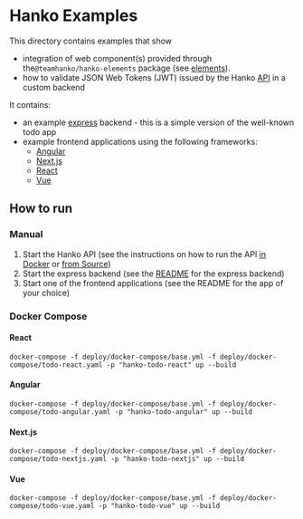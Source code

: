 # Hanko Examples

This directory contains examples that show

- integration of web component(s) provided through the`@teamhanko/hanko-elements` package (see [elements](../elements)).
- how to validate JSON Web Tokens (JWT) issued by the Hanko [API](../backend) in a custom backend

It contains:

- an example [express](express) backend - this is a simple version of the well-known todo app
- example frontend applications using the following frameworks:
  - [Angular](angular)
  - [Next.js](nextjs)
  - [React](react)
  - [Vue](vue)

## How to run
### Manual
1. Start the Hanko API (see the instructions on how to run the API [in Docker](../backend/README.md#Docker) or [from Source](../backend/README.md#from-source))
2. Start the express backend (see the [README](express) for the express backend)
3. Start one of the frontend applications (see the README for the app of your choice)

### Docker Compose

#### React
```
docker-compose -f deploy/docker-compose/base.yml -f deploy/docker-compose/todo-react.yaml -p "hanko-todo-react" up --build
```
#### Angular
```
docker-compose -f deploy/docker-compose/base.yml -f deploy/docker-compose/todo-angular.yaml -p "hanko-todo-angular" up --build
```
#### Next.js
```
docker-compose -f deploy/docker-compose/base.yml -f deploy/docker-compose/todo-nextjs.yaml -p "hanko-todo-nextjs" up --build
```
#### Vue
```
docker-compose -f deploy/docker-compose/base.yml -f deploy/docker-compose/todo-vue.yaml -p "hanko-todo-vue" up --build
```
